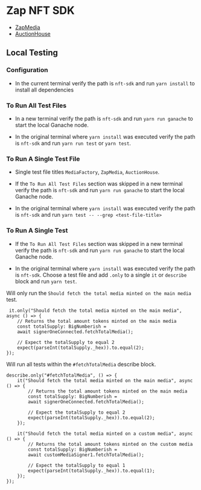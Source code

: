 # Zap NFT SDK

- [ZapMedia](docs/zapMedia.md)
- [AuctionHouse](docs/auctionHouse.md)

## Local Testing

### Configuration

- In the current terminal verify the path is `nft-sdk` and run `yarn install` to install all dependencies

### To Run All Test Files

- In a new terminal verify the path is `nft-sdk` and run `yarn run ganache` to start the local Ganache node.

- In the original terminal where `yarn install` was executed verify the path is `nft-sdk` and run `yarn run test` or `yarn test`.

### To Run A Single Test File

- Single test file titles `MediaFactory`, `ZapMedia`, `AuctionHouse`.

- If the `To Run All Test Files` section was skipped in a new terminal verify the path is `nft-sdk` and run `yarn run ganache` to start the local Ganache node.

- In the original terminal where `yarn install` was executed verify the path is `nft-sdk` and run `yarn test -- --grep <test-file-title>`

### To Run A Single Test

- If the `To Run All Test Files` section was skipped in a new terminal verify the path is `nft-sdk` and run `yarn run ganache` to start the local Ganache node.

- In the original terminal where `yarn install` was executed verify the path is `nft-sdk`. Choose a test file and add `.only` to a single `it` or `describe` block and run `yarn test`.

Will only run the `Should fetch the total media minted on the main media` test.

```
 it.only("Should fetch the total media minted on the main media", async () => {
    // Returns the total amount tokens minted on the main media
    const totalSupply: BigNumberish =
    await signerOneConnected.fetchTotalMedia();

    // Expect the totalSupply to equal 2
    expect(parseInt(totalSupply._hex)).to.equal(2);
});
```

Will run all tests within the `#fetchTotalMedia` describe block.

```
describe.only("#fetchTotalMedia", () => {
    it("Should fetch the total media minted on the main media", async () => {
        // Returns the total amount tokens minted on the main media
        const totalSupply: BigNumberish =
        await signerOneConnected.fetchTotalMedia();

        // Expect the totalSupply to equal 2
        expect(parseInt(totalSupply._hex)).to.equal(2);
    });

    it("Should fetch the total media minted on a custom media", async () => {
        // Returns the total amount tokens minted on the custom media
        const totalSupply: BigNumberish =
        await customMediaSigner1.fetchTotalMedia();

        // Expect the totalSupply to equal 1
        expect(parseInt(totalSupply._hex)).to.equal(1);
    });
});
```

